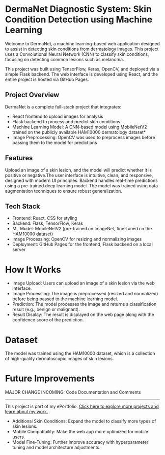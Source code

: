 # DermaNet Diagnostic System: Skin Condition Detection using Machine Learning
Welcome to DermaNet, a machine learning-based web application designed to assist in detecting skin conditions from dermatology images. This project uses a Convolutional Neural Network (CNN) to classify skin conditions, focusing on detecting common lesions such as melanoma.

This project was built using TensorFlow, Keras, OpenCV, and deployed via a simple Flask backend. The web interface is developed using React, and the entire project is hosted via GitHub Pages.

## Project Overview
DermaNet is a complete full-stack project that integrates:

* React frontend to upload images for analysis
* Flask backend to process and predict skin conditions
* Machine Learning Model: A CNN-based model using MobileNetV2 trained on the publicly available HAM10000 dermatology dataset*
* Image Preprocessing: OpenCV was used to preprocess images before passing them to the model for predictions

## Features

Upload an image of a skin lesion, and the model will predict whether it is positive or negative.The user interface is intuitive, clean, and responsive, designed with modern UI principles. Backend handles real-time predictions using a pre-trained deep learning model. The model was trained using data augmentation techniques to ensure robust generalization.

## Tech Stack

* Frontend: React, CSS for styling
* Backend: Flask, TensorFlow, Keras
* ML Model: MobileNetV2 (pre-trained on ImageNet, fine-tuned on the HAM10000 dataset)
* Image Processing: OpenCV for resizing and normalizing images
* Deployment: GitHub Pages for the frontend, Flask backend on a local server

# How It Works

* Image Upload: Users can upload an image of a skin lesion via the web interface.
* Image Processing: The image is preprocessed (resized and normalized) before being passed to the machine learning model.
* Prediction: The model processes the image and returns a classification result (e.g., benign or malignant).
* Result Display: The result is displayed on the web page along with the confidence score of the prediction.

# Dataset

The model was trained using the HAM10000 dataset, which is a collection of high-quality dermatoscopic images of skin lesions. 

# Future Improvements

MAJOR CHANGE INCOMING: Code Documentation and Comments

---

This project is part of my ePortfolio. [Click here to explore more projects and learn about my work.](https://github.com/dylanpatel78/dylan-patel-ePortfolio)

* Additional Skin Conditions: Expand the model to classify more types of skin lesions.
* Mobile Compatibility: Make the web app more optimized for mobile users.
* Model Fine-Tuning: Further improve accuracy with hyperparameter tuning and model architecture adjustments.

